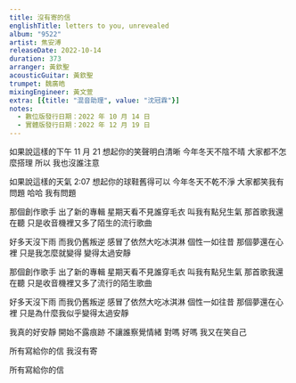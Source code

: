 ```yaml
---
title: 沒有寄的信
englishTitle: letters to you, unrevealed
album: "9522"
artist: 焦安溥
releaseDate: 2022-10-14
duration: 373
arranger: 黃欽聖
acousticGuitar: 黃欽聖
trumpet: 魏廣皓
mixingEngineer: 黃文萱
extra: [{title: "混音助理", value: "沈冠霖"}]
notes:
  - 數位版發行日期：2022 年 10 月 14 日
  - 實體版發行日期：2022 年 12 月 19 日
---
```

如果說這樣的下午 11 月 21
想起你的笑聲明白清晰
今年冬天不陰不晴
大家都不怎麼搭理
所以 我也沒誰注意

如果說這樣的天氣 2:07
想起你的球鞋舊得可以
今年冬天不乾不淨
大家都笑我有問題
哈哈 我有問題

那個創作歌手
出了新的專輯
星期天看不見誰穿毛衣
叫我有點兒生氣
那首歌我還在聽
只是收音機裡又多了陌生的流行歌曲

好多天沒下雨
而我仍舊叛逆
感冒了依然大吃冰淇淋
個性一如往昔
那個夢還在心裡
只是我怎麼就變得 變得太過安靜

那個創作歌手
出了新的專輯
星期天看不見誰穿毛衣
叫我有點兒生氣
那首歌我還在聽
只是收音機裡又多了流行的陌生歌曲

好多天沒下雨
而我仍舊叛逆
感冒了依然大吃冰淇淋
個性一如往昔
那個夢還在心裡
只是為什麼我似乎變得太過安靜

我真的好安靜
開始不露痕跡
不讓誰察覺情緒
對嗎 好嗎
我又在笑自己

所有寫給你的信
我沒有寄

所有寫給你的信